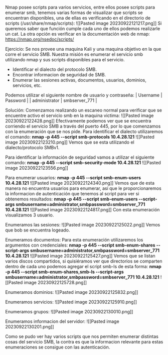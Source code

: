 Nmap posee scripts para varios servicios, entre ellos posee scripts para enumerar smb, tenemos varias formas de visualizar que scripts se encuentran disponibles, una de ellas es verificando en el directorio de scripts (/usr/share/nmap/scripts):
![[Pasted image 20230922121217.png]]
Si queremos saber que función cumple cada uno de ellos podemos realizarle un cat.
La otra opción es verificar en la documentación web de nmap:
https://nmap.org/nsedoc/scripts/

Ejercicio:
Se nos provee una maquina Kali y una maquina objetivo en la que corre el servicio SMB.
Nuestra misión es enumerar el servicio smb utilizando nmap y sus scripts disponibles para el servicio.
- Identificar el dialecto del protocolo SMB.
- Encontrar informacion de seguridad de SMB.
- Enumerar las sesiones activas, documentos, usuarios, dominios, servicios, etc.

Podemos utilizar el siguiente nombre de usuario y contraseña:
| Username | Password | | administrator | smbserver_771 |


Solución:
Comenzamos realizando un escaneo normal para verificar que se encuentre activo el servicio smb en la maquina victima:
![[Pasted image 20230922122428.png]]
Efectivamente podemos ver que se encuentra corriendo el servicio SMB a través del puerto 445, por lo que comenzamos con la enumeración que se nos pide.
Para identificar el dialecto utilizaremos el comando:
**nmap -p 445 --script smb-protocols 10.4.28.121**
![[Pasted image 20230922123210.png]]
Vemos que se esta utilizando el dialecto/protocolo SMBv1.

Para identificar la información de seguridad vamos a utilizar el siguiente comando:
**nmap -p 445 --script smb-security-mode 10.4.28.121**
![[Pasted image 20230922123556.png]]

Para enumerar usuarios:
**nmap -p 445 --script smb-enum-users 10.4.28.121**
![[Pasted image 20230922124340.png]]
Vemos que de esta manera no encuentra usuarios para enumerar, así que le proporcionaremos la informacion de autenticación que tenemos al script para ver si obtenemos resultados:
**nmap -p 445 --script smb-enum-users --script-args smbusername=administrator,smbpassword=smbserver_771 10.4.28.121**
![[Pasted image 20230922124817.png]]
Con esta enumeración visualizamos 3 usuario.

Enumeramos las sesiones:
![[Pasted image 20230922125022.png]]
Vemos que bob se encuentra logeado.

Enumeramos documentos:
Para esta enumeración utilizaremos los argumentos con credenciales:
**nmap -p 445 --script smb-enum-shares --script-args smbusername=administrator,smbpassword=smbserver_771 10.4.28.121**
![[Pasted image 20230922125427.png]]
Vemos que se listan varios discos compartidos, si quisiéramos ver que directorios se comparten dentro de cada uno podemos agregar el script smb-ls de esta forma:
**nmap -p 445 --script smb-enum-shares,smb-ls --script-args smbusername=administrator,smbpassword=smbserver_771 10.4.28.121**
![[Pasted image 20230922125728.png]]

Enumeramos dominios:
![[Pasted image 20230922125832.png]]

Enumeramos servicios:
![[Pasted image 20230922125910.png]]

Enumeramos grupos:
![[Pasted image 20230922130010.png]]

Enumeramos informacion del servidor:
![[Pasted image 20230922130201.png]]

Como se pudo ver hay varios scripts que nos permiten enumerar distintas cosas del servicio SMB, la contra es que la informacion relevante para estas enumeraciones se consigue con las autenticación.
